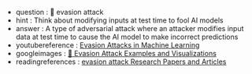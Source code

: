 - question : 🏃 evasion attack
- hint : Think about modifying inputs at test time to fool AI models
- answer : A type of adversarial attack where an attacker modifies input data at test time to cause the AI model to make incorrect predictions
- youtubereference : <a href="https://www.youtube.com/watch?v=ZsD2_PO4diU" target="_blank">Evasion Attacks in Machine Learning</a>
- googleimages : <a href="https://www.google.com/search?q=🏃+evasion+attack+AI+security+machine+learning&tbm=isch" target="_blank">🏃 Evasion Attack Examples and Visualizations</a>
- readingreferences : <a href="https://www.google.com/search?q=evasion attack+AI+security+research+papers" target="_blank">evasion attack Research Papers and Articles</a>
